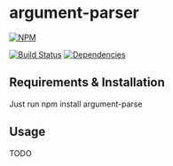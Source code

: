 # argument-parser

[![NPM](https://nodei.co/npm/argument-parser-extended.png)](https://nodei.co/npm/argument-parser-extended/)

[![Build Status](https://travis-ci.org/SimonSchick/argument-parser.svg?branch=master)](https://travis-ci.org/SimonSchick/argument-parser) [![Dependencies](https://david-dm.org/SimonSchick/argument-parser.svg)](https://david-dm.org/SimonSchick/argument-parser)

## Requirements & Installation

Just run npm install argument-parse

## Usage

TODO
